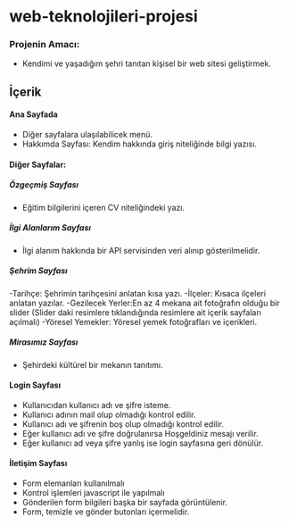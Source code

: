 # web-teknolojileri-projesi
###  Projenin Amacı:
- Kendimi ve yaşadığım şehri tanıtan kişisel bir web sitesi geliştirmek.

##   İçerik

#### Ana Sayfada
- Diğer sayfalara ulaşılabilicek menü.
- Hakkımda Sayfası: Kendim hakkında giriş niteliğinde bilgi yazısı.
 
####  Diğer Sayfalar:

##### Özgeçmiş Sayfası

- Eğitim bilgilerini içeren CV niteliğindeki yazı.

##### İlgi Alanlarım Sayfası

- İlgi alanım hakkında bir API servisinden veri alınıp gösterilmelidir.

##### Şehrim Sayfası

-Tarihçe: Şehrimin tarihçesini anlatan kısa yazı.
-İlçeler: Kısaca ilçeleri anlatan yazılar.
-Gezilecek Yerler:En az 4 mekana ait fotoğrafın olduğu bir slider
(Slider daki resimlere tıklandığında resimlere ait içerik sayfaları açılmalı)
-Yöresel Yemekler: Yöresel yemek fotoğrafları ve içerikleri.

##### Mirasımız Sayfası

- Şehirdeki kültürel bir mekanın tanıtımı.

#### Login Sayfası
- Kullanıcıdan kullanıcı adı ve şifre isteme.
- Kullanıcı adının mail olup olmadığı kontrol edilir.
- Kullanıcı adı ve şifrenin boş olup olmadığı kontrol edilir.
- Eğer kullanıcı adı ve şifre doğrulanırsa Hoşgeldiniz mesajı verilir.
- Eğer kullanıcı ad veya şifre yanlış ise login sayfasına geri dönülür.

#### İletişim Sayfası
- Form elemanları kullanılmalı
- Kontrol işlemleri javascript ile yapılmalı
- Gönderilen form bilgileri başka bir sayfada görüntülenir.
- Form, temizle ve gönder butonları içermelidir.
